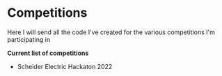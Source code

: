# Competitions
Here I will send all the code I've created for the various competitions I'm participating in

**Current list of competitions**

- Scheider Electric Hackaton 2022
